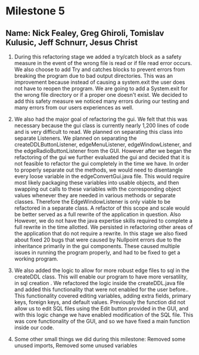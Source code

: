# Milestone 5
## Name: Nick Fealey, Greg Ghiroli, Tomislav Kulusic, Jeff Schnurr, Jesus Christ 
        
1. During this refactoring stage we added a try/catch block as a safety measure in the event of the wrong file is read or if file read error occurs. We also choose to add Try and catches blocks to prevent errors from breaking the program due to bad output directories. This was an improvement because instead of causing a system.exit the user does not have to reopen the program.
We are going to add a System.exit for the wrong file directory or if a proper one doesn't exist. We decided to add this safety measure we noticed many errors during our testing and many errors from our users experiences as well. 

2. We also had the major goal of  refactoring the gui. We felt that this was necessary because the gui class is currently nearly 1,200 lines of code and is very difficult to read. We planned on separating this class into separate Listeners. We planned on separating the createDDLButtonListener, edgeMenuListener, edgeWindowListener, and the edgeRadioButtonListener from the GUI. However after we began the refactoring of the gui we further evaluated the gui and decided that it is not feasible to refactor the gui completely in the time we have. In order to properly separate out the methods, we would need to disentangle every loose variable in the edgeConvertGui.java file. This would require most likely packaging these variables into usable objects, and then swapping out calls to these variables with the corresponding object values whenever they are needed in various methods or separate classes.  Therefore the EdgeWindowListener is only viable to be refactored in a separate class. A refactor of this scope and scale would be better served as a full rewrite of the application in question. Also  However, we do not have the java expertise skills required to complete a full rewrite in the time allotted. We persisted in refactoring other areas of the application that do not require a rewrite.
In this stage we also fixed about fixed 20 bugs that were caused by Nullpoint errors due to the inheritance primarily in the gui components. These caused multiple issues in running the program properly, and had to be fixed to get a working program.


3. We also added the logic to allow for more robust edge files to sql in the createDDL class. This will enable our program to have more versatility, in sql creation . We refactored the logic inside the createDDL.java file and added this functionality that were not enabled for the user before.. This functionality covered editing variables, adding extra fields, primary keys, foreign keys, and default values. Previously the function did not allow us to edit SQL files using the Edit button provided in the GUI, and with this logic change we have enabled modification of the SQL file. This was core functionality of the GUI, and so we have fixed a main function inside our code. 


4. Some other small things we did during this milestone: 
Removed some unused imports, Removed some unused variables 










